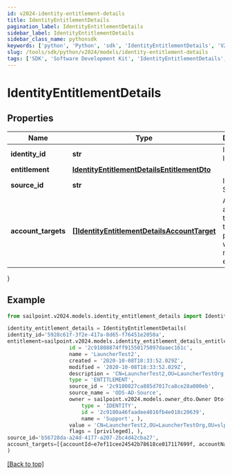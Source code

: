 ```yaml
---
id: v2024-identity-entitlement-details
title: IdentityEntitlementDetails
pagination_label: IdentityEntitlementDetails
sidebar_label: IdentityEntitlementDetails
sidebar_class_name: pythonsdk
keywords: ['python', 'Python', 'sdk', 'IdentityEntitlementDetails', 'V2024IdentityEntitlementDetails'] 
slug: /tools/sdk/python/v2024/models/identity-entitlement-details
tags: ['SDK', 'Software Development Kit', 'IdentityEntitlementDetails', 'V2024IdentityEntitlementDetails']
---
```


# IdentityEntitlementDetails


## Properties

Name | Type | Description | Notes
------------ | ------------- | ------------- | -------------
**identity_id** | **str** | Id of Identity | [optional] 
**entitlement** | [**IdentityEntitlementDetailsEntitlementDto**](identity-entitlement-details-entitlement-dto) |  | [optional] 
**source_id** | **str** | Id of Source | [optional] 
**account_targets** | [**[]IdentityEntitlementDetailsAccountTarget**](identity-entitlement-details-account-target) | A list of account targets on the identity provisioned with the requested entitlement. | [optional] 
}

## Example

```python
from sailpoint.v2024.models.identity_entitlement_details import IdentityEntitlementDetails

identity_entitlement_details = IdentityEntitlementDetails(
identity_id='5928c61f-3f2e-417a-8d65-f76451e2050a',
entitlement=sailpoint.v2024.models.identity_entitlement_details_entitlement_dto.Identity Entitlement Details Entitlement Dto(
                    id = '2c91808874ff91550175097daaec161c', 
                    name = 'LauncherTest2', 
                    created = '2020-10-08T18:33:52.029Z', 
                    modified = '2020-10-08T18:33:52.029Z', 
                    description = 'CN=LauncherTest2,OU=LauncherTestOrg,OU=slpt-automation,DC=TestAutomationAD,DC=local', 
                    type = 'ENTITLEMENT', 
                    source_id = '2c9180827ca885d7017ca8ce28a000eb', 
                    source_name = 'ODS-AD-Source', 
                    owner = sailpoint.v2024.models.owner_dto.Owner Dto(
                        type = 'IDENTITY', 
                        id = '2c9180a46faadee4016fb4e018c20639', 
                        name = 'Support', ), 
                    value = 'CN=LauncherTest2,OU=LauncherTestOrg,OU=slpt-automation,DC=TestAutomationAD,DC=local', 
                    flags = [privileged], ),
source_id='b56728da-a24d-4177-a207-2bc4d42cba27',
account_targets=[{accountId=e7ef11cee24542b78618ce017117699f, accountName=Adalberto.XYZ, accountUUID=null, sourceId=0108906b66634d9ab7819a03eb263a88, sourceName=ODS-AD-FF-Source [source-XYZ], removeDate=null, assignmentId=null, revocable=true}]
)

```
[[Back to top]](#) 

